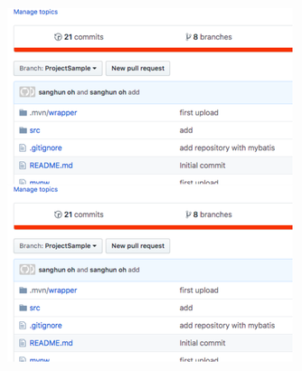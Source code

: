 ![link](https://github.com/eeaeoon/test_git/blob/master/src/main/resources/image01.png)
![folder](./src/main/resources/image01.png)
